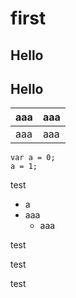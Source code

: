 # first

## Hello

## Hello

|aaa|aaa|
|-|-|
|aaa|aaa|


```javascript=40
var a = 0;
a = 1;
```
test
- a
- aaa
  - aaa

test

test

test
